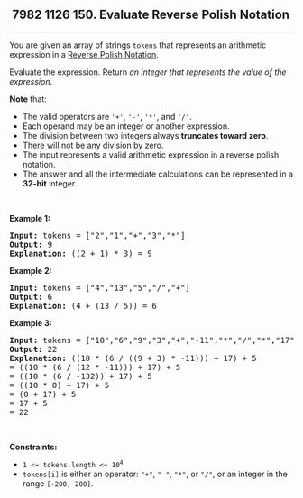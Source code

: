 <h2> 7982 1126
150. Evaluate Reverse Polish Notation</h2><hr><div><p>You are given an array of strings <code>tokens</code> that represents an arithmetic expression in a <a href="http://en.wikipedia.org/wiki/Reverse_Polish_notation" target="_blank">Reverse Polish Notation</a>.</p>

<p>Evaluate the expression. Return <em>an integer that represents the value of the expression</em>.</p>

<p><strong>Note</strong> that:</p>

<ul>
	<li>The valid operators are <code>'+'</code>, <code>'-'</code>, <code>'*'</code>, and <code>'/'</code>.</li>
	<li>Each operand may be an integer or another expression.</li>
	<li>The division between two integers always <strong>truncates toward zero</strong>.</li>
	<li>There will not be any division by zero.</li>
	<li>The input represents a valid arithmetic expression in a reverse polish notation.</li>
	<li>The answer and all the intermediate calculations can be represented in a <strong>32-bit</strong> integer.</li>
</ul>

<p>&nbsp;</p>
<p><strong class="example">Example 1:</strong></p>

<pre><strong>Input:</strong> tokens = ["2","1","+","3","*"]
<strong>Output:</strong> 9
<strong>Explanation:</strong> ((2 + 1) * 3) = 9
</pre>

<p><strong class="example">Example 2:</strong></p>

<pre><strong>Input:</strong> tokens = ["4","13","5","/","+"]
<strong>Output:</strong> 6
<strong>Explanation:</strong> (4 + (13 / 5)) = 6
</pre>

<p><strong class="example">Example 3:</strong></p>

<pre><strong>Input:</strong> tokens = ["10","6","9","3","+","-11","*","/","*","17","+","5","+"]
<strong>Output:</strong> 22
<strong>Explanation:</strong> ((10 * (6 / ((9 + 3) * -11))) + 17) + 5
= ((10 * (6 / (12 * -11))) + 17) + 5
= ((10 * (6 / -132)) + 17) + 5
= ((10 * 0) + 17) + 5
= (0 + 17) + 5
= 17 + 5
= 22
</pre>

<p>&nbsp;</p>
<p><strong>Constraints:</strong></p>

<ul>
	<li><code>1 &lt;= tokens.length &lt;= 10<sup>4</sup></code></li>
	<li><code>tokens[i]</code> is either an operator: <code>"+"</code>, <code>"-"</code>, <code>"*"</code>, or <code>"/"</code>, or an integer in the range <code>[-200, 200]</code>.</li>
</ul>
</div>